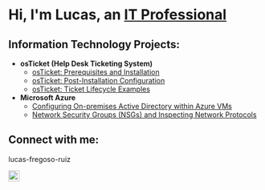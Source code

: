 <h1>Hi, I'm Lucas, an <a href="https://linkedin.com/in/lucas-fregoso-ruiz\">IT Professional</a></h1>

<h2> Information Technology Projects:</h2>

- <b>osTicket (Help Desk Ticketing System)</b>
  - [osTicket: Prerequisites and Installation](https://github.com/lucasfregoso/osticket-prereqs)
  - [osTicket: Post-Installation Configuration](https://github.com/lucasfregoso/post-install-config)
  - [osTicket: Ticket Lifecycle Examples](https://github.com/lucasfregoso/ticket-lifecycle)
- <b>Microsoft Azure</b>
  - [Configuring On-premises Active Directory within Azure VMs](https://github.com/lucasfregoso/configure-ad)
  - [Network Security Groups (NSGs) and Inspecting Network Protocols](https://github.com/lucasfregoso/azure-network-protocols)

<h2>Connect with me:</h2>lucas-fregoso-ruiz

[<img align="left" alt="Lucas | LinkedIn" width="22px" src="https://cdn.jsdelivr.net/npm/simple-icons@v3/icons/linkedin.svg" />][linkedin]

[linkedin]: https://linkedin.com/in/lucas-fregoso-ruiz
